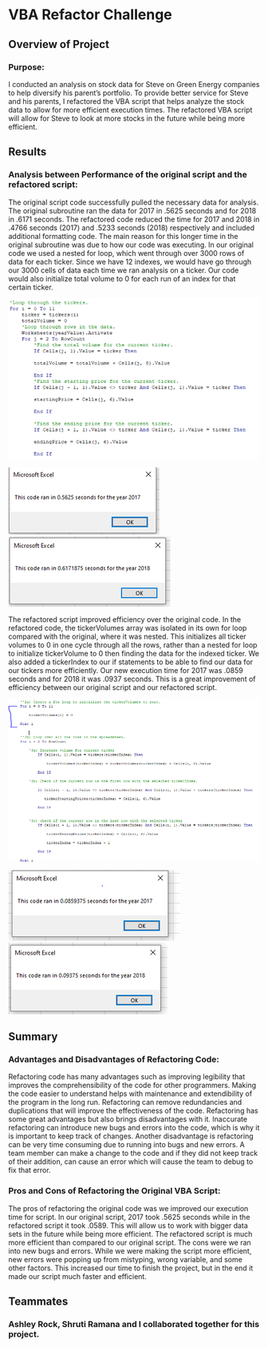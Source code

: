 # VBA Refactor Challenge 

## Overview of Project

### Purpose:
I conducted an analysis on stock data for Steve on Green Energy companies to help diversify his parent’s portfolio. To provide better service for Steve and his parents, I refactored the VBA script that helps analyze the stock data to allow for more efficient execution times. The refactored VBA script will allow for Steve to look at more stocks in the future while being more efficient.
## Results

### Analysis between Performance of the original script and the refactored script:
The original script code successfully pulled the necessary data for analysis. The original subroutine ran the data for 2017 in .5625 seconds and for 2018 in .6171 seconds. The refactored code reduced the time for 2017 and 2018 in .4766 seconds (2017) and .5233 seconds (2018) respectively and included additional formatting code. The main reason for this longer time in the original subroutine was due to how our code was executing. In our original code we used a nested for loop, which went through over 3000 rows of data for each ticker. Since we have 12 indexes, we would have go through our 3000 cells of data each time we ran analysis on a ticker. Our code would also initialize total volume to 0 for each run of an index for that certain ticker.

![Old code snippet]( https://github.com/NickFoley47/Stock-Analysis/blob/main/Resources/Old%20code%20snippet.png)


![2017 Old Code Time]( https://github.com/NickFoley47/Stock-Analysis/blob/main/Resources/2017%20Old%20Code%20Time.png)
![2018 Old Code Time]( https://github.com/NickFoley47/Stock-Analysis/blob/main/Resources/2018%20Old%20Code%20Time.png)

The refactored script improved efficiency over the original code. In the refactored code, the tickerVolumes array was isolated in its own for loop compared with the original, where it was nested. This initializes all ticker volumes to 0 in one cycle through all the rows, rather than a nested for loop to initialize tickerVolume to 0 then finding the data for the indexed ticker. We also added a tickerIndex to our if statements to be able to find our data for our tickers more efficiently. Our new execution time for 2017 was .0859 seconds and for 2018 it was .0937 seconds. This is a great improvement of efficiency between our original script and our refactored script.

![Refactored Code snippet]( https://github.com/NickFoley47/Stock-Analysis/blob/main/Resources/Refactored%20Code%20snippet.PNG)

![VBA_Challenge_2017]( https://github.com/NickFoley47/Stock-Analysis/blob/main/Resources/VBA_Challenge_2017.png)
![VBA_Challenge_2018]( https://github.com/NickFoley47/Stock-Analysis/blob/main/Resources/VBA_Challenge_2018.png)


## Summary

### Advantages and Disadvantages of Refactoring Code:
Refactoring code has many advantages such as improving legibility that improves the comprehensibility of the code for other programmers. Making the code easier to understand helps with maintenance and extendibility of the program in the long run. Refactoring can remove redundancies and duplications that will improve the effectiveness of the code. 
Refactoring has some great advantages but also brings disadvantages with it. Inaccurate refactoring can introduce new bugs and errors into the code, which is why it is important to keep track of changes. Another disadvantage is refactoring can be very time consuming due to running into bugs and new errors. A team member can make a change to the code and if they did not keep track of their addition, can cause an error which will cause the team to debug to fix that error. 

### Pros and Cons of Refactoring the Original VBA Script:
The pros of refactoring the original code was we improved our execution time for script. In our original script, 2017 took .5625 seconds while in the refactored script it took .0589. This will allow us to work with bigger data sets in the future while being more efficient. The refactored script is much more efficient than compared to our original script. 
The cons were we ran into new bugs and errors. While we were making the script more efficient, new errors were popping up from mistyping, wrong variable, and some other factors. This increased our time to finish the project, but in the end it made our script much faster and efficient. 

## Teammates

### Ashley Rock, Shruti Ramana and I collaborated together for this project. 


